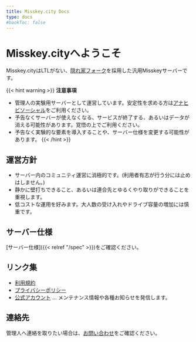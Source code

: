 ```yaml
---
title: Misskey.city Docs
type: docs
#bookToc: false
---
```


# Misskey.cityへようこそ

Misskey.cityはLTLがない、[隠れ家フォーク](https://github.com/hideki0403/kakurega.app/blob/dev-kakurega/docs/difference.md)を採用した汎用Misskeyサーバーです。  

{{< hint warning >}} **注意事項**  
- 管理人の実験用サーバーとして運営しています。安定性を求める方は[アナヒビソーシャル](https://anahibi.7ka.org/)をご利用ください。
- 予告なくサーバーが使えなくなる、サービスが終了する、あるいはデータが消える可能性があります。覚悟の上でご利用ください。
- 予告なく実験的な要素を導入することや、サーバー仕様を変更する可能性があります。
{{< /hint >}}

## 運営方針

- サーバー内のコミュニティ運営に消極的です。(利用者有志が行う分には止めはしません。)
- 静かに壁打ちできること、あるいは連合先とゆるくやり取りができることを重視します。
- 低コストな運用を好みます。大人数の受け入れやドライブ容量の増加には慎重です。

## サーバー仕様

[サーバー仕様]({{< relref "/spec" >}})をご確認ください。

## リンク集

- [利用規約](/rule)
- [プライバシーポリシー](/privacy)
- [公式アカウント](https://misskey.city/@admin) ... メンテナンス情報や各種お知らせを発信します。

## 連絡先

管理人へ連絡を取りたい場合は、[お問い合わせ](/contact)をご確認ください。
